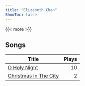 ```yaml
---
title: "Elizabeth Chan"
ShowToc: false
---
```


{{< more >}}

## Songs
Title | Plays 
----- | -----: 
[O Holy Night](/songs/o-holy-night) | 10
[Christmas In The City](/songs/christmas-in-the-city) | 2

